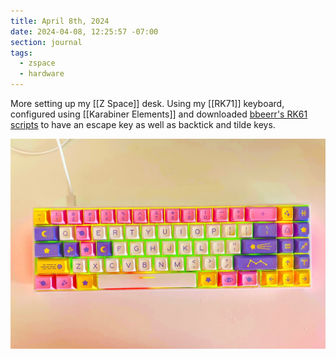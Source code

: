 ```yaml
---
title: April 8th, 2024
date: 2024-04-08, 12:25:57 -07:00
section: journal
tags:
  - zspace
  - hardware
---
```

More setting up my [[Z Space]] desk. Using my [[RK71]] keyboard, configured using [[Karabiner Elements]] and downloaded [bbeerr's RK61 scripts](https://ke-complex-modifications.pqrs.org/?q=rk71) to have an escape key as well as backtick and tilde keys.

![Royal Kludge RK71 Keyboard](/assets/2024/rk71_zspace.jpg)